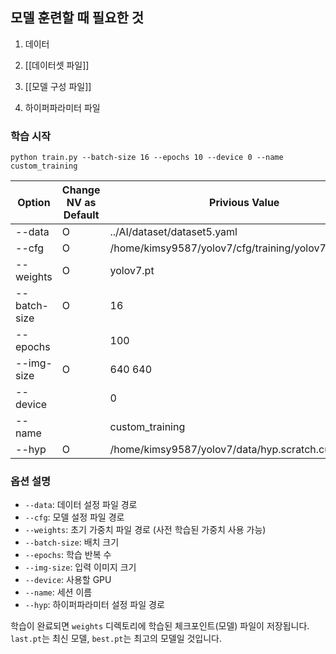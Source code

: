 ## 모델 훈련할 때 필요한 것
1. 데이터
2. [[데이터셋 파일]]

3. [[모델 구성 파일]]

4. 하이퍼파라미터 파일

### 학습 시작

```
python train.py --batch-size 16 --epochs 10 --device 0 --name custom_training
```

| Option       | Change NV as Default | Privious Value                                      | New Value                                                                                         | Relative Path                  |
| ------------ | -------------------- | --------------------------------------------------- | ------------------------------------------------------------------------------------------------- | ------------------------------ |
| --data       | O                    | ../AI/dataset/dataset5.yaml                         | /Users/downy/Documents/2025_DKU_Capstone/2025_DKU_Capstone/AI/YOLOv7/data.yaml                    | ./data.yaml                    |
| --cfg        | O                    | /home/kimsy9587/yolov7/cfg/training/yolov7.yaml     | /Users/downy/Documents/2025_DKU_Capstone/2025_DKU_Capstone/AI/YOLOv7/cfg/training/yolov7.yaml     | ./cfg/training/yolov7.yaml     |
| --weights    | O                    | yolov7.pt                                           | /Users/downy/Documents/2025_DKU_Capstone/2025_DKU_Capstone/AI/YOLOv7/weights/yolov7-e6e.pt        | ./weights/yolov7-e6e.pt        |
| --batch-size | O                    | 16                                                  | 32                                                                                                |                                |
| --epochs     |                      | 100                                                 | 100                                                                                               |                                |
| --img-size   | O                    | 640 640                                             | 640 640                                                                                           |                                |
| --device     |                      | 0                                                   | 0                                                                                                 |                                |
| --name       |                      | custom_training                                     |                                                                                                   |                                |
| --hyp        | O                    | /home/kimsy9587/yolov7/data/hyp.scratch.custom.yaml | /Users/downy/Documents/2025_DKU_Capstone/2025_DKU_Capstone/AI/YOLOv7/data/hyp.scratch.custom.yaml | ./data/hyp.scratch.custom.yaml |
### 옵션 설명

- `--data`: 데이터 설정 파일 경로
- `--cfg`: 모델 설정 파일 경로
- `--weights`: 초기 가중치 파일 경로 (사전 학습된 가중치 사용 가능)
- `--batch-size`: 배치 크기
- `--epochs`: 학습 반복 수
- `--img-size`: 입력 이미지 크기
- `--device`: 사용할 GPU
- `--name`: 세션 이름
- `--hyp`: 하이퍼파라미터 설정 파일 경로

학습이 완료되면 `weights` 디렉토리에 학습된 체크포인트(모델) 파일이 저장됩니다. `last.pt`는 최신 모델, `best.pt`는 최고의 모델일 것입니다.